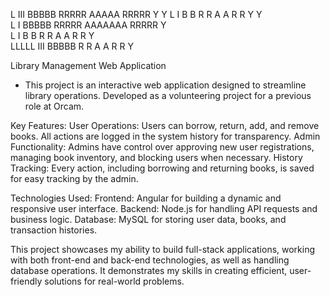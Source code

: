   L       III  BBBBB   RRRRR    AAAAA  RRRRR   Y   Y 
  L        I   B    B  R    R  A     A R    R   Y Y  
  L        I   BBBBB   RRRRR   AAAAAAA RRRRR     Y   
  L        I   B    B  R  R    A     A R  R      Y   
  LLLLL   III  BBBBB   R   R   A     A R   R     Y   
  
Library Management Web Application

* This project is an interactive web application designed to streamline library operations. Developed as a volunteering project for a previous role at Orcam.


Key Features:
User Operations: Users can borrow, return, add, and remove books. All actions are logged in the system history for transparency.
Admin Functionality: Admins have control over approving new user registrations, managing book inventory, and blocking users when necessary.
History Tracking: Every action, including borrowing and returning books, is saved for easy tracking by the admin.

Technologies Used:
Frontend: Angular for building a dynamic and responsive user interface.
Backend: Node.js for handling API requests and business logic.
Database: MySQL for storing user data, books, and transaction histories.

This project showcases my ability to build full-stack applications, working with both front-end and back-end technologies, as well as handling database operations. It demonstrates my skills in creating efficient, user-friendly solutions for real-world problems.
